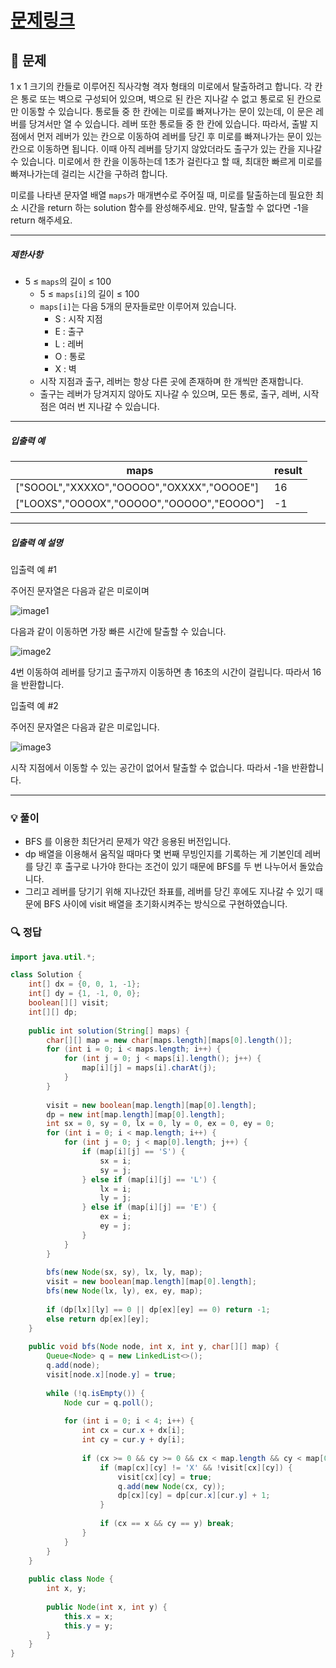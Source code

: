 # [문제링크](https://school.programmers.co.kr/learn/courses/30/lessons/159993)

## 📝 문제

1 x 1 크기의 칸들로 이루어진 직사각형 격자 형태의 미로에서 탈출하려고 합니다. 각 칸은 통로 또는 벽으로 구성되어 있으며, 벽으로 된 칸은 지나갈 수 없고 통로로 된 칸으로만 이동할 수 있습니다. 통로들 중 한 칸에는 미로를 빠져나가는 문이 있는데, 이 문은 레버를 당겨서만 열 수 있습니다. 레버 또한 통로들 중 한 칸에 있습니다. 따라서, 출발 지점에서 먼저 레버가 있는 칸으로 이동하여 레버를 당긴 후 미로를 빠져나가는 문이 있는 칸으로 이동하면 됩니다. 이때 아직 레버를 당기지 않았더라도 출구가 있는 칸을 지나갈 수 있습니다. 미로에서 한 칸을 이동하는데 1초가 걸린다고 할 때, 최대한 빠르게 미로를 빠져나가는데 걸리는 시간을 구하려 합니다.

미로를 나타낸 문자열 배열 `maps`가 매개변수로 주어질 때, 미로를 탈출하는데 필요한 최소 시간을 return 하는 solution 함수를 완성해주세요. 만약, 탈출할 수 없다면 -1을 return 해주세요.

---

##### 제한사항

- 5 ≤ `maps`의 길이 ≤ 100
    - 5 ≤ `maps[i]`의 길이 ≤ 100
    - `maps[i]`는 다음 5개의 문자들로만 이루어져 있습니다.
        - S : 시작 지점
        - E : 출구
        - L : 레버
        - O : 통로
        - X : 벽
    - 시작 지점과 출구, 레버는 항상 다른 곳에 존재하며 한 개씩만 존재합니다.
    - 출구는 레버가 당겨지지 않아도 지나갈 수 있으며, 모든 통로, 출구, 레버, 시작점은 여러 번 지나갈 수 있습니다.

---

##### 입출력 예

|maps|result|
|---|---|
|["SOOOL","XXXXO","OOOOO","OXXXX","OOOOE"]|16|
|["LOOXS","OOOOX","OOOOO","OOOOO","EOOOO"]|-1|

---

##### 입출력 예 설명

입출력 예 #1

주어진 문자열은 다음과 같은 미로이며

![image1](https://user-images.githubusercontent.com/62426665/214443486-cb2b84a4-afc6-4b25-8da2-645a853859f1.png)

다음과 같이 이동하면 가장 빠른 시간에 탈출할 수 있습니다.

![image2](https://user-images.githubusercontent.com/62426665/207090680-93289071-da4f-4126-9c31-066c1d4d3802.png)

4번 이동하여 레버를 당기고 출구까지 이동하면 총 16초의 시간이 걸립니다. 따라서 16을 반환합니다.

입출력 예 #2

주어진 문자열은 다음과 같은 미로입니다.

![image3](https://user-images.githubusercontent.com/62426665/214443892-1e7734e9-b4c8-49af-ba29-aa5597039617.png)

시작 지점에서 이동할 수 있는 공간이 없어서 탈출할 수 없습니다. 따라서 -1을 반환합니다.

---

### 💡 풀이

- BFS 를 이용한 최단거리 문제가 약간 응용된 버전입니다.
- dp 배열을 이용해서 움직일 때마다 몇 번째 무빙인지를 기록하는 게 기본인데 레버를 당긴 후 출구로 나가야 한다는 조건이 있기 때문에 BFS를 두 번 나누어서 돌았습니다.
- 그리고 레버를 당기기 위해 지나갔던 좌표를, 레버를 당긴 후에도 지나갈 수 있기 때문에 BFS 사이에 visit 배열을 초기화시켜주는 방식으로 구현하였습니다.

### 🔍 정답

```java
import java.util.*;

class Solution {
    int[] dx = {0, 0, 1, -1};
    int[] dy = {1, -1, 0, 0};
    boolean[][] visit;
    int[][] dp;
    
    public int solution(String[] maps) {
        char[][] map = new char[maps.length][maps[0].length()];
        for (int i = 0; i < maps.length; i++) {
            for (int j = 0; j < maps[i].length(); j++) {
                map[i][j] = maps[i].charAt(j);
            }
        }
        
        visit = new boolean[map.length][map[0].length];
        dp = new int[map.length][map[0].length];
        int sx = 0, sy = 0, lx = 0, ly = 0, ex = 0, ey = 0;
        for (int i = 0; i < map.length; i++) {
            for (int j = 0; j < map[0].length; j++) {
                if (map[i][j] == 'S') {
                    sx = i;
                    sy = j;
                } else if (map[i][j] == 'L') {
                    lx = i;
                    ly = j;
                } else if (map[i][j] == 'E') {
                    ex = i;
                    ey = j;
                }
            }
        }
        
        bfs(new Node(sx, sy), lx, ly, map);
        visit = new boolean[map.length][map[0].length];
        bfs(new Node(lx, ly), ex, ey, map);
        
        if (dp[lx][ly] == 0 || dp[ex][ey] == 0) return -1;
        else return dp[ex][ey];
    }
    
    public void bfs(Node node, int x, int y, char[][] map) {
        Queue<Node> q = new LinkedList<>();
        q.add(node);
        visit[node.x][node.y] = true;
        
        while (!q.isEmpty()) {
            Node cur = q.poll();
            
            for (int i = 0; i < 4; i++) {
                int cx = cur.x + dx[i];
                int cy = cur.y + dy[i];
                
                if (cx >= 0 && cy >= 0 && cx < map.length && cy < map[0].length) {
                    if (map[cx][cy] != 'X' && !visit[cx][cy]) {
                        visit[cx][cy] = true;
                        q.add(new Node(cx, cy));
                        dp[cx][cy] = dp[cur.x][cur.y] + 1;
                    }
                                
                    if (cx == x && cy == y) break;
                }
            }
        }
    }
    
    public class Node {
        int x, y;
        
        public Node(int x, int y) {
            this.x = x;
            this.y = y;
        }
    }
}
```